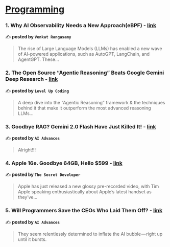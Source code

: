 
<h1><a href=https://medium.com/tag/programming/recommended target="_blank" rel="noopener noreferrer">Programming</a></h1>
<h3>1. Why AI Observability Needs a New Approach(eBPF) - <a href="https://medium.com/@genengineerAI/why-ai-observability-needs-a-new-approach-ebpf-13a21f30f63c" target="_blank" rel="noopener noreferrer">link</a></h3>

✍️ **posted by `Venkat Rangasamy`**

<blockquote>The rise of Large Language Models (LLMs) has enabled a new wave of AI-powered applications, such as AutoGPT, LangChain, and AgentGPT. These…</blockquote>

<h3>2. The Open Source “Agentic Reasoning” Beats Google Gemini Deep Research - <a href="https://medium.com/gitconnected/the-open-source-agentic-reasoning-beats-google-gemini-deep-research-8ed8d9d07176" target="_blank" rel="noopener noreferrer">link</a></h3>

✍️ **posted by `Level Up Coding`**

<blockquote>A deep dive into the “Agentic Reasoning” framework & the techniques behind it that make it outperform the most advanced reasoning LLMs…</blockquote>

<h3>3. Goodbye RAG? Gemini 2.0 Flash Have Just Killed It! - <a href="https://medium.com/ai-advances/goodbye-rag-gemini-2-0-flash-have-just-killed-it-96301113c01f" target="_blank" rel="noopener noreferrer">link</a></h3>

✍️ **posted by `AI Advances`**

<blockquote>Alright!!!</blockquote>

<h3>4. Apple 16e. Goodbye 64GB, Hello $599 - <a href="https://medium.com/@tsecretdeveloper/apple-16e-goodbye-64gb-hello-599-30263bb72520" target="_blank" rel="noopener noreferrer">link</a></h3>

✍️ **posted by `The Secret Developer`**

<blockquote>Apple has just released a new glossy pre-recorded video, with Tim Apple speaking enthusiastically about Apple’s latest handset as they’ve…</blockquote>

<h3>5. Will Programmers Save the CEOs Who Laid Them Off? - <a href="https://medium.com/ai-advances/will-programmers-save-the-ceos-who-laid-them-off-f3c7ed8121ca" target="_blank" rel="noopener noreferrer">link</a></h3>

✍️ **posted by `AI Advances`**

<blockquote>They seem relentlessly determined to inflate the AI bubble — right up until it bursts.</blockquote>

